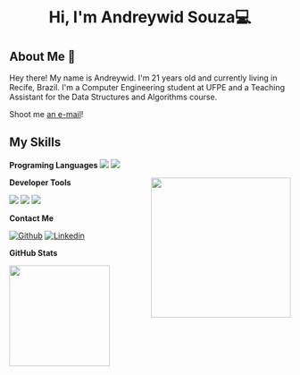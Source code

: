 <h1 align="center">Hi, I'm Andreywid Souza💻</h1>

## About Me :wave:

Hey there! My name is Andreywid. I'm 21 years old and currently living in Recife, Brazil.
I'm a Computer Engineering student at UFPE and a Teaching Assistant for the Data Structures and Algorithms course.

Shoot me [an e-mail](mailto:andreywid@gmail.com)! 

 ## My Skills

 **Programing Languages**
<img src="https://img.shields.io/badge/C%2B%2B-00599C?style=for-the-badge&logo=c%2B%2B&logoColor=white" >
<img src="https://img.shields.io/badge/Python-FFD43B?style=for-the-badge&logo=python&logoColor=blue" >

<img align= "right" width= "250" src= "https://www.icegif.com/wp-content/uploads/2023/04/icegif-673.gif"/>

**Developer Tools**

<img src="https://img.shields.io/badge/-Visual%20Studio%20Code-007ACC?style=for-the-badge&logo=visual-studio-code&logoColor=white">
<img src="https://img.shields.io/badge/-Git-F05032?style=for-the-badge&logo=git&logoColor=white">
<img src="https://img.shields.io/badge/-GitHub-181717?style=for-the-badge&logo=github&logoColor=white">

**Contact Me**

[![Github](https://img.shields.io/badge/-Github-333?style=flat&logo=Github&logoColor=white)](https://github.com/Andreywid/Andreywid/)
[![Linkedin](https://img.shields.io/badge/-LinkedIn-blue?style=flat&logo=Linkedin&logoColor=white)](https://www.linkedin.com/in/andreywid-souza-85554b233/)

**GitHub Stats**

<a href="https://github.com/Andreywid" title="Status Andreywid">
  <img height="180em" src="https://github-readme-stats.vercel.app/api?username=Andreywid&theme=dracula&show_icons=true" />
</a>
